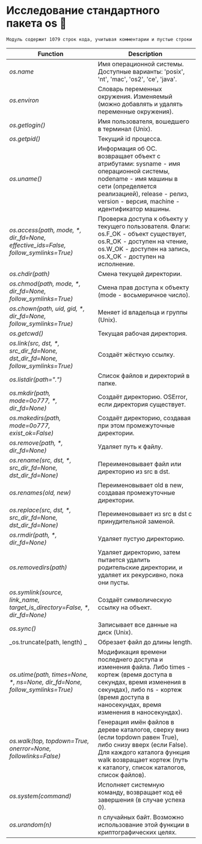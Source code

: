 # Исследование стандартного пакета os :tada:

```
Модуль содержит 1079 строк кода, учитывая комментарии и пустые строки
```

Function | Description
------------ | -------------
_os.name_ | Имя операционной системы. Доступные варианты: 'posix', 'nt', 'mac', 'os2', 'ce', 'java'.
_os.environ_ | Словарь переменных окружения. Изменяемый (можно добавлять и удалять переменные окружения).
_os.getlogin()_ | Имя пользователя, вошедшего в терминал (Unix).
_os.getpid()_ | Текущий id процесса.
_os.uname()_ | Информация об ОС. возвращает объект с атрибутами: sysname - имя операционной системы, nodename - имя машины в сети (определяется реализацией), release - релиз, version - версия, machine - идентификатор машины.
_os.access(path, mode, *, dir_fd=None, effective_ids=False, follow_symlinks=True)_ | Проверка доступа к объекту у текущего пользователя. Флаги: os.F_OK - объект существует, os.R_OK - доступен на чтение, os.W_OK - доступен на запись, os.X_OK - доступен на исполнение.
_os.chdir(path)_ | Смена текущей директории.
_os.chmod(path, mode, *, dir_fd=None, follow_symlinks=True)_ | Смена прав доступа к объекту (mode - восьмеричное число).
_os.chown(path, uid, gid, *, dir_fd=None, follow_symlinks=True)_ | Меняет id владельца и группы (Unix).
_os.getcwd()_ | Текущая рабочая директория.
_os.link(src, dst, *, src_dir_fd=None, dst_dir_fd=None, follow_symlinks=True)_ | Создаёт жёсткую ссылку.
_os.listdir(path=".")_ | Список файлов и директорий в папке.
_os.mkdir(path, mode=0o777, *, dir_fd=None)_ | Создаёт директорию. OSError, если директория существует.
_os.makedirs(path, mode=0o777, exist_ok=False)_ | Создаёт директорию, создавая при этом промежуточные директории.
_os.remove(path, *, dir_fd=None)_ | Удаляет путь к файлу.
_os.rename(src, dst, *, src_dir_fd=None, dst_dir_fd=None)_ | Переименовывает файл или директорию из src в dst.
_os.renames(old, new)_ | Переименовывает old в new, создавая промежуточные директории.
_os.replace(src, dst, *, src_dir_fd=None, dst_dir_fd=None)_ | Переименовывает из src в dst с принудительной заменой.
_os.rmdir(path, *, dir_fd=None)_ | Удаляет пустую директорию.
_os.removedirs(path)_ | Удаляет директорию, затем пытается удалить родительские директории, и удаляет их рекурсивно, пока они пусты.
_os.symlink(source, link_name, target_is_directory=False, *, dir_fd=None)_ | Создаёт символическую ссылку на объект.
_os.sync()_ | Записывает все данные на диск (Unix).
_os.truncate(path, length) _ | Обрезает файл до длины length.
_os.utime(path, times=None, *, ns=None, dir_fd=None, follow_symlinks=True)_ | Модификация времени последнего доступа и изменения файла. Либо times - кортеж (время доступа в секундах, время изменения в секундах), либо ns - кортеж (время доступа в наносекундах, время изменения в наносекундах).
_os.walk(top, topdown=True, onerror=None, followlinks=False)_ | Генерация имён файлов в дереве каталогов, сверху вниз (если topdown равен True), либо снизу вверх (если False). Для каждого каталога функция walk возвращает кортеж (путь к каталогу, список каталогов, список файлов).
_os.system(command)_ | Исполняет системную команду, возвращает код её завершения (в случае успеха 0).
_os.urandom(n)_ | n случайных байт. Возможно использование этой функции в криптографических целях.
